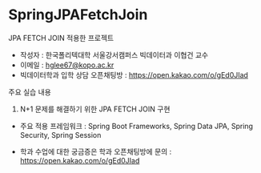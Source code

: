 # SpringJPAFetchJoin
JPA FETCH JOIN 적용한 프로젝트
* 작성자 : 한국폴리텍대학 서울강서캠퍼스 빅데이터과 이협건 교수
* 이메일 : hglee67@kopo.ac.kr
* 빅데이터학과 입학 상담 오픈채팅방 : https://open.kakao.com/o/gEd0JIad

주요 실습 내용
1. N+1 문제를 해결하기 위한 JPA FETCH JOIN 구현

* 주요 적용 프레임워크 : Spring Boot Frameworks, Spring Data JPA, Spring Security, Spring Session

* 학과 수업에 대한 궁금증은 학과 오픈채팅방에 문의 : https://open.kakao.com/o/gEd0JIad
